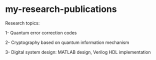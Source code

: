 # my-research-publications
Research topics:

1- Quantum error correction codes

2- Cryptography based on quantum information mechanism

3- Digital system design: MATLAB design, Verilog HDL implementation
